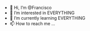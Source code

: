 - 👋 Hi, I’m @Francisco
- 👀 I’m interested in EVERYTHING
- 🌱 I’m currently learning EVERYTHING
- 📫 How to reach me ...

<!---ohhhh fxxk--->
